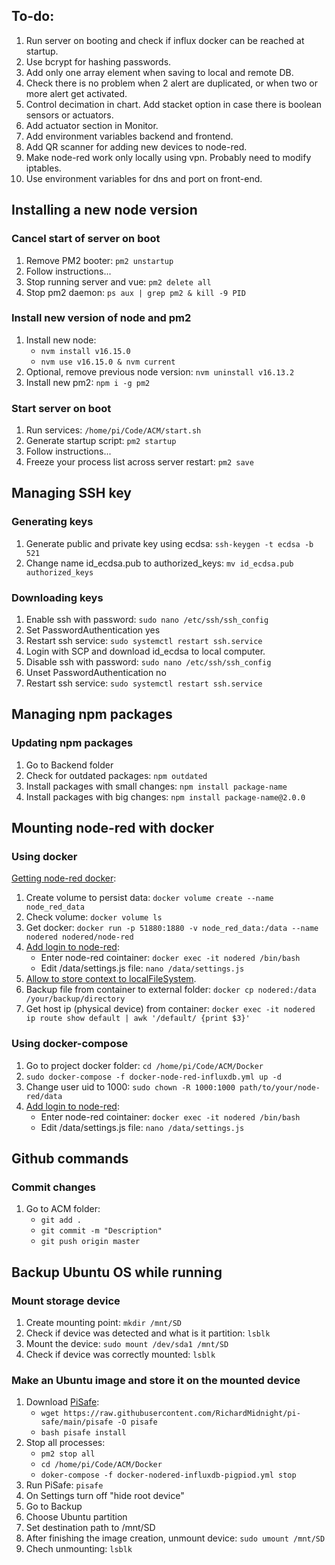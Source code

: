 ## To-do:
1. Run server on booting and check if influx docker can be reached at startup.
2. Use bcrypt for hashing passwords.
3. Add only one array element when saving to local and remote DB.
4. Check there is no problem when 2 alert are duplicated, or when two or more alert get activated.
5. Control decimation in chart. Add stacket option in case there is boolean sensors or actuators.
6. Add actuator section in Monitor.
7. Add environment variables backend and frontend.
9. Add QR scanner for adding new devices to node-red.
10. Make node-red work only locally using vpn. Probably need to modify iptables.
11. Use environment variables for dns and port on front-end.

## Installing a new node version
### Cancel start of server on boot
1. Remove PM2 booter: ```pm2 unstartup```
2. Follow instructions...
3. Stop running server and vue: ```pm2 delete all```
4. Stop pm2 daemon: ```ps aux | grep pm2 & kill -9 PID```
### Install new version of node and pm2
1. Install new node: 
    * ```nvm install v16.15.0```
    * ```nvm use v16.15.0 & nvm current```
2. Optional, remove previous node version: ```nvm uninstall v16.13.2```
3. Install new pm2: ```npm i -g pm2```
### Start server on boot
1. Run services: ```/home/pi/Code/ACM/start.sh```
2. Generate startup script: ```pm2 startup```
3. Follow instructions...
4. Freeze your process list across server restart: ```pm2 save```

## Managing SSH key
### Generating keys
1. Generate public and private key using ecdsa: ```ssh-keygen -t ecdsa -b 521```
2. Change name id_ecdsa.pub to authorized_keys: ```mv id_ecdsa.pub authorized_keys```
### Downloading keys
1. Enable ssh with password: ```sudo nano /etc/ssh/ssh_config```
2. Set PasswordAuthentication yes
3. Restart ssh service: ```sudo systemctl restart ssh.service```
4. Login with SCP and download id_ecdsa to local computer.
5. Disable ssh with password: ```sudo nano /etc/ssh/ssh_config```
6. Unset PasswordAuthentication no
7. Restart ssh service: ```sudo systemctl restart ssh.service```

## Managing npm packages
### Updating npm packages
1. Go to Backend folder
2. Check for outdated packages: ```npm outdated```
3. Install packages with small changes: ```npm install package-name```
4. Install packages with big changes: ```npm install package-name@2.0.0```

## Mounting node-red with docker
### Using docker
[Getting node-red docker](https://nodered.org/docs/getting-started/docker):
1. Create volume to persist data: ```docker volume create --name node_red_data```
2. Check volume: ```docker volume ls```
3. Get docker: ```docker run -p 51880:1880 -v node_red_data:/data --name nodered nodered/node-red```
4. [Add login to node-red](https://nodered.org/docs/user-guide/runtime/securing-node-red):
    * Enter node-red cointainer: ```docker exec -it nodered /bin/bash```
    * Edit /data/settings.js file: ```nano /data/settings.js```
5. [Allow to store context to localFileSystem](https://nodered.org/docs/api/context/).
6. Backup file from container to external folder: ```docker cp nodered:/data /your/backup/directory```
7. Get host ip (physical device) from container: ```docker exec -it nodered ip route show default | awk '/default/ {print $3}'```
### Using docker-compose
1. Go to project docker folder: ```cd /home/pi/Code/ACM/Docker```
2. ```sudo docker-compose -f docker-node-red-influxdb.yml up -d```
3. Change user uid to 1000: ```sudo chown -R 1000:1000 path/to/your/node-red/data```
4. [Add login to node-red](https://nodered.org/docs/user-guide/runtime/securing-node-red):
    * Enter node-red cointainer: ```docker exec -it nodered /bin/bash```
    * Edit /data/settings.js file: ```nano /data/settings.js```

## Github commands
### Commit changes
1. Go to ACM folder:
    * ```git add .```
    * ```git commit -m "Description"```
    * ```git push origin master```

## Backup Ubuntu OS while running
### Mount storage device
1. Create mounting point: ```mkdir /mnt/SD```
2. Check if device was detected and what is it partition: ```lsblk```
3. Mount the device: ```sudo mount /dev/sda1 /mnt/SD```
4. Check if device was correctly mounted: ```lsblk```
### Make an Ubuntu image and store it on the mounted device
1. Download [PiSafe](https://github.com/RichardMidnight/pi-safe):
    * ```wget https://raw.githubusercontent.com/RichardMidnight/pi-safe/main/pisafe -O pisafe```
    * ```bash pisafe install```
2. Stop all processes:
    * ```pm2 stop all```
    * ```cd /home/pi/Code/ACM/Docker```
    * ```doker-compose -f docker-nodered-influxdb-pigpiod.yml stop```
3. Run PiSafe: ```pisafe```
4. On Settings turn off "hide root device"
5. Go to Backup
6. Choose Ubuntu partition
7. Set destination path to /mnt/SD
8. After finishing the image creation, unmount device: ```sudo umount /mnt/SD```
9. Chech unmounting: ```lsblk```